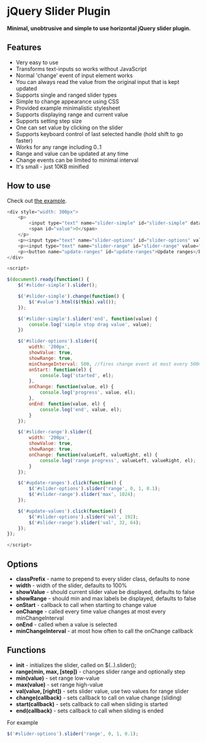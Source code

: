 jQuery Slider Plugin
====================

**Minimal, unobtrusive and simple to use horizontal jQuery slider plugin.**

Features
--------
* Very easy to use
* Transforms text-inputs so works without JavaScript
* Normal 'change' event of input element works
* You can always read the value from the original input that is kept updated
* Supports single and ranged slider types
* Simple to change appearance using CSS
* Provided example minimalistic stylesheet
* Supports displaying range and current value
* Supports setting step size
* One can set value by clicking on the slider
* Supports keyboard control of last selected handle (hold shift to go faster)
* Works for any range including 0..1
* Range and value can be updated at any time
* Change events can be limited to minimal interval
* It's small - just 10KB minified


How to use
----------
Check out [the example](https://github.com/kallaspriit/jquery-slider/blob/master/index.html).

```javascript
<div style="width: 300px">
	<p>
		<input type="text" name="slider-simple" id="slider-simple" data-step="5"/>
		<span id="value">0</span>
	</p>
	<p><input type="text" name="slider-options" id="slider-options" value="128" data-min="0" data-max="255"/></p>
	<p><input type="text" name="slider-range" id="slider-range" value="64 192" data-min="0" data-max="255"/></p>
	<p><button name="update-ranges" id="update-ranges">Update ranges</button> <button name="update-values" id="update-values">Update values</button></p>
</div>

<script>

$(document).ready(function() {
	$('#slider-simple').slider();

	$('#slider-simple').change(function() {
		$('#value').html($(this).val());
	});

	$('#slider-simple').slider('end', function(value) {
		console.log('simple stop drag value', value);
	})

	$('#slider-options').slider({
		width: '200px',
		showValue: true,
		showRange: true,
		minChangeInterval: 500, //fires change event at most every 500ms
		onStart: function(el) {
			console.log('started', el);
		},
		onChange: function(value, el) {
			console.log('progress', value, el);
		},
		onEnd: function(value, el) {
			console.log('end', value, el);
		}
	});

	$('#slider-range').slider({
		width: '200px',
		showValue: true,
		showRange: true,
		onChange: function(valueLeft, valueRight, el) {
			console.log('range progress', valueLeft, valueRight, el);
		}
	});

	$('#update-ranges').click(function() {
		$('#slider-options').slider('range', 0, 1, 0.1);
		$('#slider-range').slider('max', 1024);
	});

	$('#update-values').click(function() {
		$('#slider-options').slider('val', 192);
		$('#slider-range').slider('val', 32, 64);
	});
});

</script>
```

Options
-------
* **classPrefix** - name to prepend to every slider class, defaults to none
* **width** - width of the slider, defaults to 100%
* **showValue** - should current slider value be displayed, defaults to false
* **showRange** - should min and max labels be displayed, defaults to false
* **onStart** - callback to call when starting to change value
* **onChange** - called every time value changes at most every minChangeInterval
* **onEnd** - called when a value is selected
* **minChangeInterval** - at most how often to call the onChange callback

Functions
-------
* **init** - initializes the slider, called on $(..).slider();
* **range(min, max, [step])** - changes slider range and optionally step
* **min(value)** - set range low-value
* **max(value)** - set range high-value
* **val(value, [right])** - sets slider value, use two values for range slider
* **change(callback)** - sets callback to call on value change (sliding)
* **start(callback)** - sets callback to call when sliding is started
* **end(callback)** - sets callback to call when sliding is ended

For example
```javascript
$('#slider-options').slider('range', 0, 1, 0.1);
```